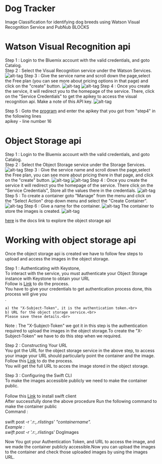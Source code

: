 # Dog Tracker
Image Classification for identifying dog breeds using Watson Visual Recognition Service and PubNub BLOCKS

# Watson Visual Recognition api

Step 1 : Login to the Bluemix account with the valid credentials, and goto Catalog.<br>
Step 2 : Select the Visual Recognition service under the Watson Services.
![alt-tag](https://github.com/shyampurk/dogtracker/blob/master/screenshots/Visualrecognition/vr1.png)
Step 3 : Give the service name and scroll down the page,select the Free plan (you can see more about pricing options in that page) and click on the "create" button.
![alt-tag](https://github.com/shyampurk/dogtracker/blob/master/screenshots/Visualrecognition/vr2.png)
![alt-tag](https://github.com/shyampurk/dogtracker/blob/master/screenshots/Visualrecognition/vr3.png)
Step 4 : Once you create the service, it will redirect you to the homepage of the service. There, click on the "Service Credentials" to get the apikey to access the visual recognition api. Make a note of this API key.
![alt-tag](https://github.com/shyampurk/dogtracker/blob/master/screenshots/Visualrecognition/vr4.png)

Step 5 : Goto the [program](https://github.com/shyampurk/dogtracker/blob/master/Block/main.js) and enter the apikey that you got from "step4" in the following lines<br>
	apikey - line number 16 <br>


# Object Storage api

Step 1 : Login to the Bluemix account with the valid credentials, and goto Catalog.<br>
Step 2 : Select the Object Storage service under the Storage Services.
![alt-tag](https://github.com/shyampurk/dogtracker/blob/master/screenshots/objectstorage/ob1.png)
Step 3 : Give the service name and scroll down the page,select the Free plan, you can see more about pricing there in that page, and click on the "create" button.
![alt-tag](https://github.com/shyampurk/dogtracker/blob/master/screenshots/objectstorage/ob2.png)
![alt-tag](https://github.com/shyampurk/dogtracker/blob/master/screenshots/objectstorage/ob3.png)
Step 4 : Once you create the service it will redirect you the homepage of the service. There click on the "Service Credentials", Store all the values there in the credentials.
![alt-tag](https://github.com/shyampurk/dogtracker/blob/master/screenshots/objectstorage/ob4.png)
Step 5 : To create a container goto "Manage" from the menu and click on the "Select Action" drop down menu and select the "Create Container".
![alt-tag](https://github.com/shyampurk/dogtracker/blob/master/screenshots/objectstorage/ob5.png)
Step 6 : Give a name for the container.
![alt-tag](https://github.com/shyampurk/dogtracker/blob/master/screenshots/objectstorage/ob6.png)
The container to store the images is created.
![alt-tag](https://github.com/shyampurk/dogtracker/blob/master/screenshots/objectstorage/ob7.png)



[here](https://console.ng.bluemix.net/docs/services/ObjectStorage/os_authenticate.html) is the docs link to explore the object storage api

# Working with object storage api

Once the object storage api is created we have to follow few steps to upload and access the images in the object storage.

Step 1 : Authenticating with Keystone,<br> 
	To interact with the service, you must authenticate your Object Storage instance with Keystone to obtain your URL
	<br>Follow is  [Link](https://console.ng.bluemix.net/docs/services/ObjectStorage/os_authenticate.html) to do the process.<br>
	You have to give your credentials to get authentication process done, this process will give you<br>.

	a) the "X-Subject-Token", it is the authentication token.<br> 
	b) URL for the object storage service.<br>
	Please save these details.<br>
	
Note : The "X-Subject-Token" we got it in this step is the authentication required to upload the images in the object storage.To create the "X-Subject-Token" we have to do this step when we required.<br>
	
	
Step 2 : Constructing Your URL <br>
	You got the URL for the object storage service in the above step, to access your image your URL should particularly point the container and the image.
	<br> 
	Follow this [Link](https://console.ng.bluemix.net/docs/services/ObjectStorage/os_constructing.html) to do the process.<br>
	You will get the full URL to acces the image stored in the object storage.<br>



Step 3 : Configuring the Swift CLI <br>
	To make the images accessible publicly we need to make the container public.
	<br>	
	Follow this [Link](https://console.ng.bluemix.net/docs/services/ObjectStorage/os_configuring.html) to install swift client<br>
	After successfully done the above procedure Run the following command to make the container public<br>
	Command :<br>	
		swift post -r '.r:*,.rlistings' "containername".
		<br>
	Example :<br>
		swift post -r '.r:*,.rlistings' DogImages 
		<br>

Now You got your Authentication Token, and URL to access the image, and we made the container publicly accessible.Now you can upload the images to the container and check those uploaded images by using the images URL.
